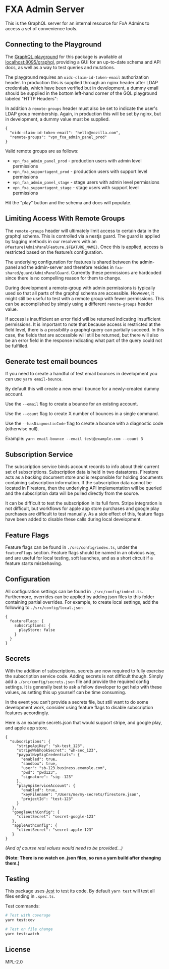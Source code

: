 # FXA Admin Server

This is the GraphQL server for an internal resource for FxA Admins to access a set of convenience tools.

## Connecting to the Playground

The [GraphQL playground](https://www.apollographql.com/docs/apollo-server/testing/graphql-playground/) for this package is available at [localhost:8095/graphql](http://localhost:8095/graphql), providing a GUI for an up-to-date schema and API docs, as well as a way to test queries and mutations.

The playground requires an `oidc-claim-id-token-email` authorization header. In production this is supplied through an nginx header after LDAP credentials, which have been verified but in development, a dummy email should be supplied in the bottom left-hand corner of the GQL playground labeled "HTTP Headers":

In addition a `remote-groups` header must also be set to indicate the user's LDAP group membership. Again, in production this will be set by nginx, but in development, a dummy value must be supplied.

```
{
  "oidc-claim-id-token-email": "hello@mozilla.com",
  "remote-groups": "vpn_fxa_admin_panel_prod"
}
```

Valid remote groups are as follows:

- `vpn_fxa_admin_panel_prod` - production users with admin level permissions
- `vpn_fxa_supportagent_prod` - production users with support level permissions
- `vpn_fxa_admin_panel_stage` - stage users with admin level permissions
- `vpn_fxa_supportagent_stage` - stage users with support level permissions

Hit the "play" button and the schema and docs will populate.

## Limiting Access With Remote Groups

The `remote-groups` header will ultimately limit access to certain data in the graphql schema. This is controlled via a nestjs guard. The guard is applied by tagging methods in our resolvers with an `@feature(AdminPanelFeature.$FEATURE_NAME)`. Once this is applied, access is restricted based on the feature’s configuration.

The underlying configuration for features is shared between the admin-panel and the admin-server and therefore resides in `fxa-shared/guard/AdminPanelGuard`. Currently these permissions are hardcoded since there is no compelling reason for them to change.

During development a remote-group with admin permissions is typically used so that all parts of the graphql schema are accessible. However, it might still be useful to test with a remote group with fewer permissions. This can be accomplished by simply using a different `remote-groups` header value.

If access is insufficient an error field will be returned indicating insufficient permissions. It is important to note that because access is restricted at the field level, there is a possibility a graphql query can partially succeed. In this case, the fields that are accessible will still be returned, but there will also be an error field in the response indicating what part of the query could not be fulfilled.

## Generate test email bounces

If you need to create a handful of test email bounces in development you can use `yarn email-bounce`.

By default this will create a new email bounce for a newly-created dummy account.

Use the `--email` flag to create a bounce for an existing account.

Use the `--count` flag to create X number of bounces in a single command.

Use the `--hasDiagnosticCode` flag to create a bounce with a diagnostic code (otherwise null).

Example: `yarn email-bounce --email test@example.com --count 3`

## Subscription Service

The subscription service binds account records to info about their current set of subscriptions. Subscription data is held in two datastores. Firestore acts as a backing document store and is responsible for holding documents containing subscription information. If the subscription data cannot be located in Firestore, then the underlying API implementation will be queried and the subscription data will be pulled directly from the source.

It can be difficult to test the subscription in its full form. Stripe integration is not difficult, but workflows for apple app store purchases and google play purchases are difficult to test manually. As a side effect of this, feature flags have been added to disable these calls during local development.

## Feature Flags

Feature flags can be found in `./src/config/index.ts`, under the `featureFlags` section. Feature flags should be named in an obvious way, and are useful for local testing, soft launches, and as a short circuit if a feature starts misbehaving.

## Configuration

All configuration settings can be found in `./src/config/indext.ts`. Furthermore, overrides can be applied by adding json files to this folder containing partial overrides. For example, to create local settings, add the following to `./src/config/local.json`

```
{
  featureFlags: {
    subscriptions: {
      playStore: false
    }
  }
}
```

## Secrets

With the addition of subscriptions, secrets are now required to fully exercise the subscription service code. Adding secrets is not difficult though. Simply add a `./src/config/secrets.json` file and provide the required config settings. It is generally best to ask a fellow developer to get help with these values, as setting this up yourself can be time consuming.

In the event you can’t provide a secrets file, but still want to do some development work, consider using feature flags to disable subscription features accordingly.

Here is an example secrets.json that would support stripe, and google play, and apple app store.

```
{
  "subscriptions": {
     "stripeApiKey": "sk-test_123",
     "stripeWebhookSecret": "wh-sec_123",
     "paypalNvpSigCredentials": {
       "enabled": true,
       "sandbox": true,
       "user": "sb-123.business.example.com",
       "pwd": "pwd123",
       "signature": "sig--123"
     },
     "playApiServiceAccount": {
       "enabled": true,
       "keyFilename": "/Users/me/my-secrets/firestore.json",
       "projectId": "test-123"
     }
   },
   "googleAuthConfig": {
     "clientSecret": "secret-google-123"
   },
   "appleAuthConfig": {
     "clientSecret": "secret-apple-123"
   }
}
```

_(And of course real values would need to be provided…)_

**(Note: There is no watch on .json files, so run a yarn build after changing them.)**

## Testing

This package uses [Jest](https://mochajs.org/) to test its code. By default `yarn test` will test all files ending in `.spec.ts`.

Test commands:

```bash
# Test with coverage
yarn test:cov

# Test on file change
yarn test:watch
```

## License

MPL-2.0
